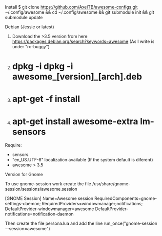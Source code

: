 Install
$ git clone https://github.com/AxelTB/awesome-configs.git ~/.config/awesome && cd ~/.config/awesome && git submodule init && git submodule update

Debian (Jessie or latest)
1. Download the >3.5 version from here https://packages.debian.org/search?keywords=awesome (As I write is under "rc-buggy")
2. # dpkg -i dpkg -i awesome_[version]_[arch].deb
3. # apt-get -f install
4. # apt-get install awesome-extra lm-sensors


Require:
* sensors
* "en_US.UTF-8" localization available (If the system default is diferent)
* awesome > 3.5

Version for Gnome

To use gnome-session work create the file /usr/share/gnome-session/sessions/awesome.session

[GNOME Session]
Name=Awesome session
RequiredComponents=gnome-settings-daemon;
RequiredProviders=windowmanager;notifications;
DefaultProvider-windowmanager=awesome
DefaultProvider-notifications=notification-daemon

Then create the file persona.lua and add the line
run_once("gnome-session --session=awesome")